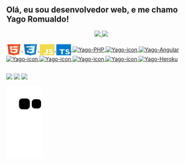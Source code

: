 ## Olá, eu sou desenvolvedor web, e me chamo Yago Romualdo!
<div align="center">
  <a href="https://github.com/yagoromualdo">
  <img height="190em" src="https://github-readme-stats.vercel.app/api?username=yagoromualdo&show_icons=true&theme=dark&include_all_commits=true&count_private=true"/>
  <img height="190em" src="https://github-readme-stats.vercel.app/api/top-langs/?username=yagoromualdo&layout=compact&langs_count=7&theme=dark"/>
</div>
<div style="display: inline_block"><br>
  <img align="center" alt="Yago-HTML" height="30" width="40" src="https://raw.githubusercontent.com/devicons/devicon/master/icons/html5/html5-original.svg">
  <img align="center" alt="Yago-CSS" height="30" width="40" src="https://raw.githubusercontent.com/devicons/devicon/master/icons/css3/css3-original.svg">
  <img align="center" alt="Yago-Js" height="30" width="40" src="https://raw.githubusercontent.com/devicons/devicon/master/icons/javascript/javascript-plain.svg">
  <img align="center" alt="Yago-Ts" height="30" width="40" src="https://raw.githubusercontent.com/devicons/devicon/master/icons/typescript/typescript-plain.svg">
    <img align="center" alt="Yago-PHP" height="30" width="40" src="https://cdn.jsdelivr.net/gh/devicons/devicon/icons/php/php-plain.svg">
          <img align="center" alt="Yago-icon" height="30" width="40" src="https://cdn.jsdelivr.net/gh/devicons/devicon/icons/java/java-original.svg">
  <img align="center" alt="Yago-Angular" height="30" width="40" src="https://cdn.jsdelivr.net/gh/devicons/devicon/icons/angularjs/angularjs-plain.svg">
       <img align="center" alt="Yago-icon" height="30" width="40" src="https://cdn.jsdelivr.net/gh/devicons/devicon/icons/spring/spring-original.svg">
    <img align="center" alt="Yago-icon" height="30" width="40" src="https://cdn.worldvectorlogo.com/logos/laravel-2.svg">
       <img align="center" alt="Yago-icon" height="30" width="40" src="https://cdn.jsdelivr.net/gh/devicons/devicon/icons/mysql/mysql-original-wordmark.svg">
        <img align="center" alt="Yago-icon" height="30" width="40" src="https://cdn.jsdelivr.net/gh/devicons/devicon/icons/postgresql/postgresql-original-wordmark.svg">
          <img align="center" alt="Yago-Heroku" height="30" width="40" src="https://cdn.jsdelivr.net/gh/devicons/devicon/icons/heroku/heroku-plain-wordmark.svg">
</div>
  
  ##
 
<div> 
  <a href="https://www.instagram.com/yagoromualdo_/" target="_blank"><img src="https://img.shields.io/badge/-Instagram-%23E4405F?style=for-the-badge&logo=instagram&logoColor=white" target="_blank"></a>
  <a href = "mailto:yagoromualdo.yr@gmail.com"><img src="https://img.shields.io/badge/-Gmail-%23333?style=for-the-badge&logo=gmail&logoColor=white" target="_blank"></a>
  <a href="https://www.linkedin.com/in/yago-romualdo-a26363209/" target="_blank"><img src="https://img.shields.io/badge/-LinkedIn-%230077B5?style=for-the-badge&logo=linkedin&logoColor=white" target="_blank"></a> 
 
  ![Snake animation](https://github.com/rafaballerini/rafaballerini/blob/output/github-contribution-grid-snake.svg)
 
</div>
